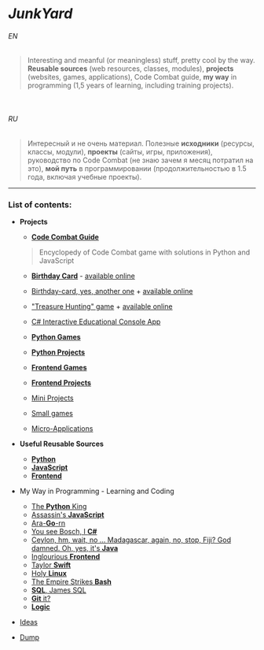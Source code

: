 # *JunkYard* 


###### EN

> Interesting and meanful (or meaningless) stuff, pretty cool by the way. **Reusable sources** (web resources, classes, modules), **projects** (websites, games, applications), Code Combat guide, **my way** in programming (1,5 years of learning, including training projects).


<br>

###### RU

> Интересный и не очень материал. Полезные **исходники** (ресурсы, классы, модули), **проекты** (сайты, игры, приложения), руководство по Code Combat (не знаю зачем я месяц потратил на это), **мой путь** в программировании (продолжительностью в 1.5 года, включая учебные проекты).

___

### List of contents:

* __Projects__
    + [__Code Combat Guide__](code_combat/)
	> Encyclopedy of Code Combat game with solutions in Python and JavaScript
    + [__Birthday Card__](projects/bday/) - [available online](https://ripssr.github.io/hbk_n/)
    + [Birthday-card, yes, another one](projects/birthday/) + [available online](https://ripssr.github.io/birthday/)
    + ["Treasure Hunting" game](projects/treasure_hunting/) + [available online](https://ripssr.github.io/treasure_hunting/)
    + [C# Interactive Educational Console App](projects/csharpapp/)

    + [__Python Games__](python/pygames/)
    + [__Python Projects__](python/pyprojects/)
    + [__Frontend Games__](javascript/jsgames/)
    + [__Frontend Projects__](javascript/jsprojects/)
    + [Mini Projects]()
    + [Small games]()
    + [Micro-Applications]()

* __Useful Reusable Sources__
    + [__Python__](useful/python_funcs/)
    + [__JavaScript__](useful/jsFuncs/)
    + [__Frontend__](useful/frontend_stuff/)

* My Way in Programming - Learning and Coding
    + [The __Python__ King](way/python/)
    + [Assassin's __JavaScript__](way/javascript/)
    + [Ara-__Go__-rn](way/go/)
    + [You see Bosch, I __C#__](way/csharp/)
    + [Ceylon, hm, wait, no ... Madagascar, again, no, stop, Fiji? God damned. Oh, yes, it's __Java__](way/java/)
    + [Inglourious __Frontend__](way/frontend/)
    + [Taylor __Swift__](way/swift/)
    + [Holy __Linux__](way/linux/)
    + [The Empire Strikes __Bash__](way/bash/)
    + [__SQL__, James SQL](way/sql/)
    + [__Git__ it?](way/git/)
    + [__Logic__](way/logic/)

* [Ideas](useful/ideas/)
* [Dump](dumpyard/)

